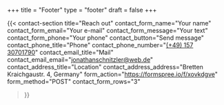 +++
title =  "Footer"
type = "footer"
draft = false
+++


{{< contact-section
    title="Reach out" 
    contact_form_name="Your name"
    contact_form_email="Your e-mail"
    contact_form_message="Your text"
    contact_form_phone="Your phone"
    contact_button="Send message"
    contact_phone_title="Phone"
    contact_phone_number="<a href='tel:+4915730701790'>(+49) 157 30701790</a>"
    contact_email_title="Mail"
    contact_email_email="<a href='mailto:jonathanschnitzler@web.de'>jonathanschnitzler@web.de</a>"
    contact_address_title="Location"
    contact_address_address="Bretten Kraichgaustr. 4, Germany"
    form_action="https://formspree.io/f/xovkdgve"
    form_method="POST"
    contact_form_rows="3"
>}}

<!-- {{< newsletter-section 
    newsletter_title="Stay updated"
    newsletter_placeholder="Enter your email"
    newsletter_button="Subscribe"
    newsletter_success_message="Thank you for subscribing!"
    newsletter_error_message="Something went wrong, please try again."
    newsletter_note="We respect your privacy and won't share your data."
    form_action="/"
    form_method="POST"
>}} -->


<!-- {{< text-section
title="Extra footer content"
centered="true"
>}}
Additional content added after the `section` blocks. 

Here you could freestyle, add other shortcodes, ...  Or just let the content empty, and rely on the shortcode sections alone.

To make the text nicely wrapped in the footer, the shortcode `text-section` is used.
{{< /text-section >}} -->